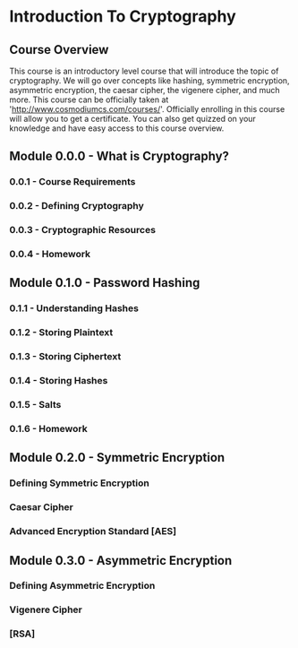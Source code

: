 # Introduction To Cryptography

## Course Overview
This course is an introductory level course that will introduce the topic of cryptography. We will go over concepts like hashing, symmetric encryption, asymmetric encryption, the caesar cipher, the vigenere cipher, and much more. This course can be officially taken at 'http://www.cosmodiumcs.com/courses/'. Officially enrolling in this course will allow you to get a certificate. You can also get quizzed on your knowledge and have easy access to this course overview.


## Module 0.0.0 - What is Cryptography?
### 0.0.1 - Course Requirements
### 0.0.2 - Defining Cryptography
### 0.0.3 - Cryptographic Resources
### 0.0.4 - Homework

## Module 0.1.0 - Password Hashing
### 0.1.1 - Understanding Hashes
### 0.1.2 - Storing Plaintext
### 0.1.3 - Storing Ciphertext
### 0.1.4 - Storing Hashes
### 0.1.5 - Salts
### 0.1.6 - Homework


## Module 0.2.0 - Symmetric Encryption
### Defining Symmetric Encryption
### Caesar Cipher
### Advanced Encryption Standard [AES]

## Module 0.3.0 - Asymmetric Encryption
### Defining Asymmetric Encryption
### Vigenere Cipher
### [RSA]